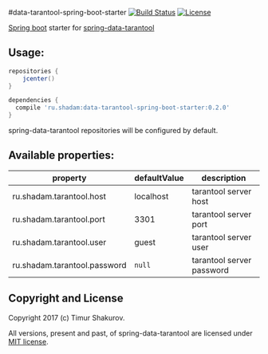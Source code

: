 #data-tarantool-spring-boot-starter
[![Build Status](https://travis-ci.org/saladinkzn/data-tarantool-spring-boot-starter.svg?branch=master)](https://travis-ci.org/saladinkzn/data-tarantool-spring-boot-starter)
[![License](http://img.shields.io/badge/license-MIT-47b31f.svg)](#copyright-and-license)
 
[Spring boot](http://projects.spring.io/spring-boot/) starter for [spring-data-tarantool](https://github.com/saladinkzn/spring-data-tarantool)

## Usage:
```groovy
repositories {
    jcenter()
}

dependencies {
  compile 'ru.shadam:data-tarantool-spring-boot-starter:0.2.0'
}
```

spring-data-tarantool repositories will be configured by default. 

## Available properties:

 property | defaultValue |  description 
 --- | --- | ---    
 ru.shadam.tarantool.host | localhost | tarantool server host
 ru.shadam.tarantool.port | 3301 | tarantool server port
 ru.shadam.tarantool.user | guest | tarantool server user
 ru.shadam.tarantool.password | `null` | tarantool server password
 
## Copyright and License

Copyright 2017 (c) Timur Shakurov.

All versions, present and past, of spring-data-tarantool are licensed under [MIT license](LICENSE).
